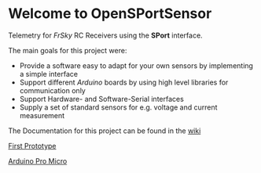 # Welcome to OpenSPortSensor
Telemetry for *FrSky* RC Receivers using the **SPort** interface.

The main goals for this project were:
- Provide a software easy to adapt for your own sensors by implementing a simple interface
- Support different *Arduino* boards by using high level libraries for communication only
- Support Hardware- and Software-Serial interfaces
- Supply a set of standard sensors for e.g. voltage and current measurement

The Documentation for this project can be found in the [wiki](https://github.com/icebreaker-ch/OpenSPortSensor/wiki)

[First Prototype](https://github.com/icebreaker-ch/OpenSPortSensor/blob/main/images/FirstPrototype.jpg)

[Arduino Pro Micro](https://github.com/icebreaker-ch/OpenSPortSensor/blob/main/images/ArduinoProMicro.jpg)
